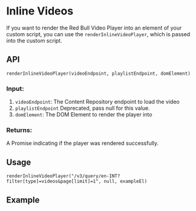 # Inline Videos
If you want to render the Red Bull Video Player into an element of your custom script, you can use
the `renderInlineVideoPlayer`, which is passed into the custom script.

## API
`renderInlineVideoPlayer(videoEndpoint, playlistEndpoint, domElement)`

### Input:
1. `videoEndpoint`: The Content Repository endpoint to load the video
2. `playlistEndpoint` Deprecated, pass null for this value.
3. `domElement`: The DOM Element to render the player into

### Returns:
A Promise indicating if the player was rendered successfully.

## Usage
`renderInlineVideoPlayer("/v3/query/en-INT?filter[type]=videos&page[limit]=1", null, exampleEl)`

## Example
